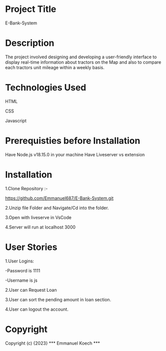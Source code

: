 # Project Title
E-Bank-System

# Description
The project involved designing and developing a user-friendly interface to display real-time information about tractors on the Map and also to compare each tractors unit mileage within a weekly basis.

# Technologies Used
HTML

CSS

Javascript

# Prerequisties before Installation
Have Node.js v18.15.0 in your machine
Have Liveserver vs extension

# Installation
1.Clone Repository :- 

https://github.com/Emmanuel687/E-Bank-System.git

2.Unzip file Folder and Navigate/Cd into the folder.

3.Open with liveserve in VsCode

4.Server will run at localhost 3000


#  User Stories
1.User Logins:

-Password is 1111

-Username is js

2.User can Request Loan

3.User can sort the pending amount in loan section.

4.User can logout the account.

 # Copyright
 Copyright (c) {2023} *** Emmanuel Koech ***


